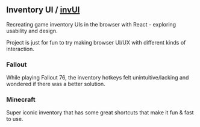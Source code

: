 ## Inventory UI / [invUI](https://invui.netlify.app/)

Recreating game inventory UIs in the browser with React - exploring usability and design.

Project is just for fun to try making browser UI/UX with different kinds of interaction.

### Fallout

While playing Fallout 76, the inventory hotkeys felt unintuitive/lacking and wondered if there was a better solution.

### Minecraft

Super iconic inventory that has some great shortcuts that make it fun & fast to use.
